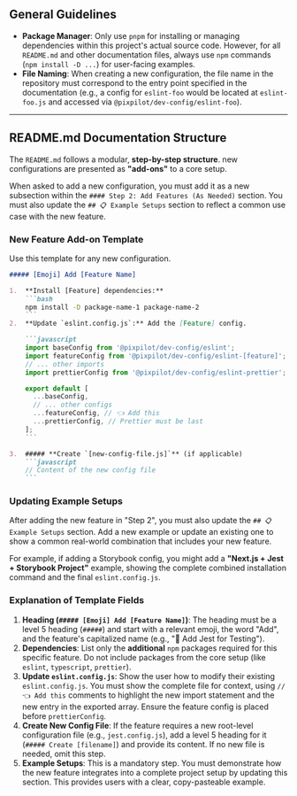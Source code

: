 ## **General Guidelines**

- **Package Manager**: Only use `pnpm` for installing or managing dependencies within this project's actual source code. However, for all `README.md` and other documentation files, always use `npm` commands (`npm install -D ...`) for user-facing examples.
- **File Naming**: When creating a new configuration, the file name in the repository must correspond to the entry point specified in the documentation (e.g., a config for `eslint-foo` would be located at `eslint-foo.js` and accessed via `@pixpilot/dev-config/eslint-foo`).

---

## **README.md Documentation Structure**

The `README.md` follows a modular, **step-by-step structure**. new configurations are presented as **"add-ons"** to a core setup.

When asked to add a new configuration, you must add it as a new subsection within the `#### Step 2: Add Features (As Needed)` section. You must also update the `## 📋 Example Setups` section to reflect a common use case with the new feature.

### **New Feature Add-on Template**

Use this template for any new configuration.

````markdown
##### [Emoji] Add [Feature Name]

1.  **Install [Feature] dependencies:**
    ```bash
    npm install -D package-name-1 package-name-2
    ```
2.  **Update `eslint.config.js`:** Add the [Feature] config.

    ```javascript
    import baseConfig from '@pixpilot/dev-config/eslint';
    import featureConfig from '@pixpilot/dev-config/eslint-[feature]'; // 👈 Add this
    // ... other imports
    import prettierConfig from '@pixpilot/dev-config/eslint-prettier';

    export default [
      ...baseConfig,
      // ... other configs
      ...featureConfig, // 👈 Add this
      ...prettierConfig, // Prettier must be last
    ];
    ```

3.  ##### **Create `[new-config-file.js]`** (if applicable)
    ```javascript
    // Content of the new config file
    ```
````

### **Updating Example Setups**

After adding the new feature in "Step 2", you must also update the `## 📋 Example Setups` section. Add a new example or update an existing one to show a common real-world combination that includes your new feature.

For example, if adding a Storybook config, you might add a **"Next.js + Jest + Storybook Project"** example, showing the complete combined installation command and the final `eslint.config.js`.

### **Explanation of Template Fields**

1.  **Heading (`##### [Emoji] Add [Feature Name]`)**: The heading must be a level 5 heading (`#####`) and start with a relevant emoji, the word "Add", and the feature's capitalized name (e.g., "🧪 Add Jest for Testing").
2.  **Dependencies**: List only the **additional** `npm` packages required for this specific feature. Do not include packages from the core setup (like `eslint`, `typescript`, `prettier`).
3.  **Update `eslint.config.js`**: Show the user how to modify their existing `eslint.config.js`. You must show the complete file for context, using `// 👈 Add this` comments to highlight the new import statement and the new entry in the exported array. Ensure the feature config is placed before `prettierConfig`.
4.  **Create New Config File**: If the feature requires a new root-level configuration file (e.g., `jest.config.js`), add a level 5 heading for it (`##### Create [filename]`) and provide its content. If no new file is needed, omit this step.
5.  **Example Setups**: This is a mandatory step. You must demonstrate how the new feature integrates into a complete project setup by updating this section. This provides users with a clear, copy-pasteable example.
